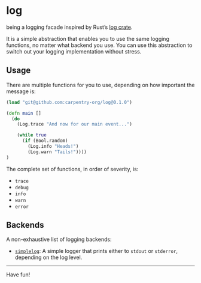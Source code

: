 # log

being a logging facade inspired by Rust’s [log crate](https://github.com/rust-lang-nursery/log/).

It is a simple abstraction that enables you to use the same logging functions,
no matter what backend you use. You can use this abstraction to switch out your
logging implementation without stress.

## Usage

There are multiple functions for you to use, depending on how important the
message is:

```clojure
(load "git@github.com:carpentry-org/log@0.1.0")

(defn main []
  (do
    (Log.trace "And now for our main event...")

    (while true
      (if (Bool.random)
        (Log.info "Heads!")
        (Log.warn "Tails!"))))
)
```

The complete set of functions, in order of severity, is:
- `trace`
- `debug`
- `info`
- `warn`
- `error`

## Backends

A non-exhaustive list of logging backends:

- [`simplelog`](https://github.com/carpentry-org/simplelog): A simple logger
  that prints either to `stdout` or `stderror`, depending on the log level.

<hr/>

Have fun!
